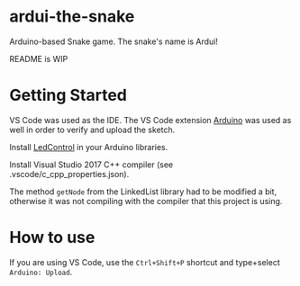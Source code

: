 # ardui-the-snake
Arduino-based Snake game. The snake's name is Ardui!

README is WIP

# Getting Started
VS Code was used as the IDE. The VS Code extension [Arduino](https://marketplace.visualstudio.com/items?itemName=vsciot-vscode.vscode-arduino) was used as well in order to verify and upload the sketch.

Install [LedControl](https://github.com/wayoda/LedControl/releases) in your Arduino libraries.

Install Visual Studio 2017 C++ compiler (see .vscode/c_cpp_properties.json).

The method `getNode` from the LinkedList library had to be modified a bit, otherwise it was not compiling with the compiler that this project is using.

# How to use
If you are using VS Code, use the `Ctrl+Shift+P` shortcut and type+select `Arduino: Upload`.

